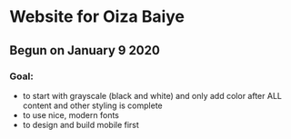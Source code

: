 # Website for Oiza Baiye
## Begun on January 9 2020

### Goal: 
- to start with grayscale (black and white) and only add color after ALL content and other styling is complete
- to use nice, modern fonts
- to design and build mobile first